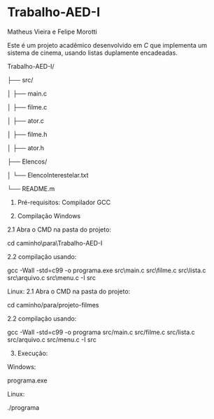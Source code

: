 # Trabalho-AED-I
Matheus Vieira e Felipe Morotti

Este é um projeto acadêmico desenvolvido em *C* que implementa um sistema de cinema, usando listas duplamente encadeadas.

Trabalho-AED-I/

├── src/

│   ├── main.c

│   ├── filme.c

│   ├── ator.c

│   ├── filme.h

│   ├── ator.h

├── Elencos/

│   └── ElencoInterestelar.txt

└── README.m




1. Pré-requisitos:
Compilador GCC


2. Compilação
Windows

2.1 Abra o CMD na pasta do projeto:
   
cd caminho\para\Trabalho-AED-I

2.2 compilação usando:

gcc -Wall -std=c99 -o programa.exe src\main.c src\filme.c src\lista.c src\arquivo.c src\menu.c -I src

Linux:
2.1 Abra o CMD na pasta do projeto:

cd caminho/para/projeto-filmes

2.2 compilação usando:

gcc -Wall -std=c99 -o programa src/main.c src/filme.c src/lista.c src/arquivo.c src/menu.c -I src

3. Execução:
   
Windows:

programa.exe

Linux:

./programa

